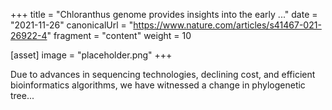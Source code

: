 +++
title = "Chloranthus genome provides insights into the early ..."
date = "2021-11-26"
canonicalUrl = "https://www.nature.com/articles/s41467-021-26922-4"
fragment = "content"
weight = 10

[asset]
    image = "placeholder.png"
+++

Due to advances in sequencing technologies, declining cost, and efficient 
bioinformatics algorithms, we have witnessed a change in phylogenetic 
tree...
